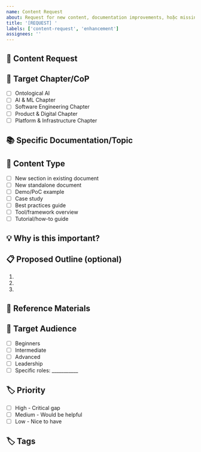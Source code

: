 ```yaml
---
name: Content Request
about: Request for new content, documentation improvements, hoặc missing topics
title: '[REQUEST] '
labels: ['content-request', 'enhancement']
assignees: ''
---
```


## 📝 Content Request
<!-- Mô tả nội dung bạn muốn được thêm vào -->

## 🎯 Target Chapter/CoP
<!-- Chapter và CoP mà content này thuộc về -->
- [ ] Ontological AI
- [ ] AI & ML Chapter
- [ ] Software Engineering Chapter  
- [ ] Product & Digital Chapter
- [ ] Platform & Infrastructure Chapter

## 📚 Specific Documentation/Topic
<!-- File markdown cụ thể hoặc topic mới -->

## 🎨 Content Type
- [ ] New section in existing document
- [ ] New standalone document
- [ ] Demo/PoC example
- [ ] Case study
- [ ] Best practices guide
- [ ] Tool/framework overview
- [ ] Tutorial/how-to guide

## 💡 Why is this important?
<!-- Giải thích tại sao content này cần thiết -->

## 📋 Proposed Outline (optional)
<!-- Suggested structure hoặc outline cho content -->

1. 
2. 
3. 

## 🔗 Reference Materials
<!-- Any existing resources, links, materials to base the content on -->

## 👥 Target Audience
<!-- Who would benefit from this content? -->
- [ ] Beginners
- [ ] Intermediate
- [ ] Advanced
- [ ] Leadership
- [ ] Specific roles: ___________

## 🏷️ Priority
- [ ] High - Critical gap
- [ ] Medium - Would be helpful
- [ ] Low - Nice to have

## 🏷️ Tags
<!-- Add relevant tags -->
